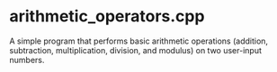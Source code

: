# arithmetic_operators.cpp
A simple program that performs basic arithmetic operations (addition, subtraction, multiplication, division, and modulus) on two user-input numbers.
